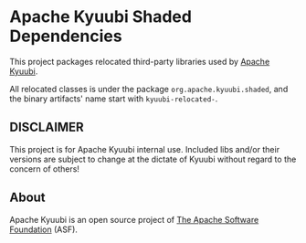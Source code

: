 # Apache Kyuubi Shaded Dependencies

This project packages relocated third-party libraries used by [Apache Kyuubi](https://kyuubi.apache.org/).

All relocated classes is under the package `org.apache.kyuubi.shaded`, and the binary artifacts' name start
with `kyuubi-relocated-`.

## DISCLAIMER

This project is for Apache Kyuubi internal use. Included libs and/or their versions are subject to change
at the dictate of Kyuubi without regard to the concern of others!

## About

Apache Kyuubi is an open source project of [The Apache Software Foundation](https://apache.org/) (ASF).
